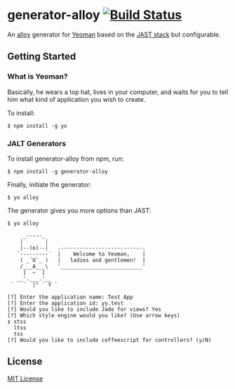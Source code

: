 # generator-alloy [![Build Status](https://secure.travis-ci.org/dbankier/generator-alloy.png?branch=master)](https://travis-ci.org/dbankier/generator-alloy)

An [alloy](http://projects.appcelerator.com/alloy/docs/Alloy-bootstrap/index.html) 
 generator for [Yeoman](http://yeoman.io) based on the [JAST stack](https://github.com/dbankier/JAST) but configurable.



## Getting Started

### What is Yeoman?

Basically, he wears a top hat, lives in your computer, and waits for you to tell him what kind of application you wish to create.

To install:

```
$ npm install -g yo
```

### JALT Generators


To install generator-alloy from npm, run:

```
$ npm install -g generator-alloy
```

Finally, initiate the generator:

```
$ yo alloy
```

The generator gives you more options than JAST:

```
$ yo alloy

     _-----_
    |       |
    |--(o)--|   .--------------------------.
   `---------´  |    Welcome to Yeoman,    |
    ( _´U`_ )   |   ladies and gentlemen!  |
    /___A___\   '__________________________'
     |  ~  |
   __'.___.'__
 ´   `  |° ´ Y `

[?] Enter the application name: Test App
[?] Enter the application id: yy.test
[?] Would you like to include Jade for views? Yes
[?] Which style engine would you like? (Use arrow keys)
❯ stss
  ltss
  tss
[?] Would you like to include coffeescript for controllers? (y/N)
```

## License

[MIT License](http://en.wikipedia.org/wiki/MIT_License)
